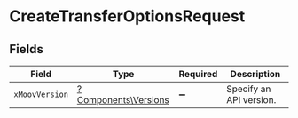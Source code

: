 # CreateTransferOptionsRequest


## Fields

| Field                                                       | Type                                                        | Required                                                    | Description                                                 |
| ----------------------------------------------------------- | ----------------------------------------------------------- | ----------------------------------------------------------- | ----------------------------------------------------------- |
| `xMoovVersion`                                              | [?Components\Versions](../../Models/Components/Versions.md) | :heavy_minus_sign:                                          | Specify an API version.                                     |